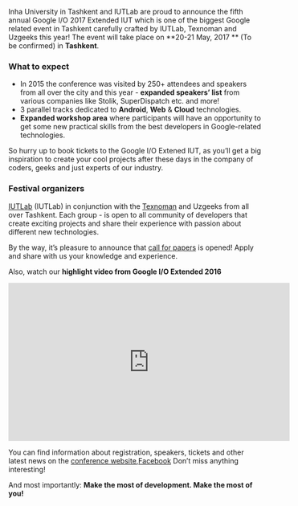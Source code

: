 Inha University in Tashkent and IUTLab are proud to announce the fifth annual Google I/O 2017 Extended IUT  which is one of the biggest Google related event in Tashkent carefully crafted by IUTLab, Texnoman and Uzgeeks this year! The event will take place on **20-21 May, 2017 ** (To be confirmed) in **Tashkent**.

### What to expect

* In 2015 the conference was visited by 250+ attendees and  speakers from all over the city and this year -  **expanded speakers’ list** from various companies like Stolik, SuperDispatch etc. and more!
* 3 parallel tracks dedicated to **Android**, **Web** & **Cloud** technologies.
* **Expanded workshop area** where participants will have an opportunity to get some new practical skills from the best developers in Google-related technologies.

So hurry up to book tickets to the Google I/O Extened IUT, as you’ll get a big inspiration to create your cool projects after these days in the company of coders, geeks and just experts of our industry.

### Festival organizers

[IUTLab](http://iutlab.uz/) (IUTLab) in conjunction with the [Texnoman](http://texnoman.uz/) and  Uzgeeks from all over Tashkent. Each group - is open to all community of developers that create exciting projects and share their experience with passion about different new technologies.

By the way, it’s pleasure to announce that [call for papers](http://bit.ly/lecen) is opened! Apply and share with us your knowledge and experience.

Also, watch our **highlight video from Google I/O Extended  2016**

<iframe width="560" height="315" src="https://www.youtube.com/embed/SY8cpgqxIN8" frameborder="0" allowfullscreen></iframe>

You can find information about registration, speakers, tickets and other latest news on the [conference website](https://io17atiut.firebaseapp.com),[Facebook](https://facebook.com/iutextended) Don’t miss anything interesting!

And most importantly: **Make the most of development. Make the most of you!**
